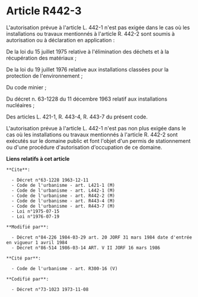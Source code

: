 # Article R442-3

L'autorisation prévue à l'article L. 442-1 n'est pas exigée dans le cas où les installations ou travaux mentionnés à
l'article R. 442-2 sont soumis à autorisation ou à déclaration en application :

De la loi du 15 juillet 1975 relative à l'élimination des déchets et à la récupération des matériaux ;

De la loi du 19 juillet 1976 relative aux installations classées pour la protection de l'environnement ;

Du code minier ;

Du décret n. 63-1228 du 11 décembre 1963 relatif aux installations nucléaires ;

Des articles L. 421-1, R. 443-4, R. 443-7 du présent code.

L'autorisation prévue à l'article L. 442-1 n'est pas non plus exigée dans le cas où les installations ou travaux mentionnés à
l'article R. 442-2 sont exécutés sur le domaine public et font l'objet d'un permis de stationnement ou d'une procédure
d'autorisation d'occupation de ce domaine.

**Liens relatifs à cet article**

	**Cite**:

	  - Décret n°63-1228 1963-12-11
	  - Code de l'urbanisme - art. L421-1 (M)
	  - Code de l'urbanisme - art. L442-1 (M)
	  - Code de l'urbanisme - art. R442-2 (M)
	  - Code de l'urbanisme - art. R443-4 (M)
	  - Code de l'urbanisme - art. R443-7 (M)
	  - Loi n°1975-07-15
	  - Loi n°1976-07-19

	**Modifié par**:

	  - Décret n°84-226 1984-03-29 art. 20 JORF 31 mars 1984 date d'entrée en vigueur 1 avril 1984
	  - Décret n°86-514 1986-03-14 ART. V II JORF 16 mars 1986

	**Cité par**:

	  - Code de l'urbanisme - art. R300-16 (V)

	**Codifié par**:

	  - Décret n°73-1023 1973-11-08
